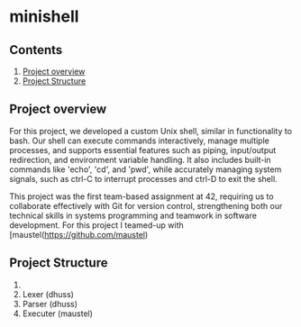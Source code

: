 # minishell

## Contents

1. [Project overview](#Project-overview)
2. [Project Structure](#Project-Structure)

## Project overview

For this project, we developed a custom Unix shell, similar in functionality to bash. Our shell can execute commands interactively, manage multiple processes, and supports essential features such as piping, input/output redirection, and environment variable handling. It also includes built-in commands like 'echo', 'cd', and 'pwd', while accurately managing system signals, such as ctrl-C to interrupt processes and ctrl-D to exit the shell.

This project was the first team-based assignment at 42, requiring us to collaborate effectively with Git for version control, strengthening both our technical skills in systems programming and teamwork in software development. For this project I teamed-up with [maustel(https://github.com/maustel)

## Project Structure

1. 
2. Lexer (dhuss)
3. Parser (dhuss)
4. Executer (maustel)
